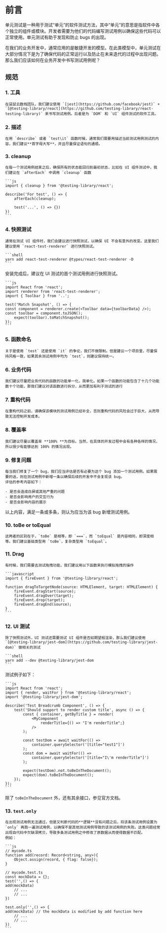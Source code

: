 # 前言

单元测试是一种用于测试“单元”的软件测试方法，其中“单元”的意思是指软件中各个独立的组件或模块。开发者需要为他们的代码编写测试用例以确保这些代码可以正常使用。单元测试有助于发现和防止 bugs 的出现。

在我们的业务开发中，通常应用的是敏捷开发的模型。在此类模型中，单元测试在大部分情况下是为了确保代码的正常运行以及防止在未来迭代的过程中出现问题。那么我们应该如何在业务开发中书写测试用例呢？

## 规范
### 1. 工具
    在袋鼠云数栈团队，我们建议使用 `[jest](https://github.com/facebook/jest)` + `[@testing-library/react](https://github.com/testing-library/react-testing-library)` 来书写测试用例。后者是为 `DOM` 和 `UI` 组件测试的软件工具。
### 2. 描述
    在用 `describe` 或者 `test\it` 函数时候，通常我们需要用描述当前测试用例测试的内容，我们建议**首字母大写**，并且尽量保证语句的通顺。
### 3. cleanup
    在每一个测试用例结束之后，确保所有的状态能回归到最初状态，比如在 UI 组件测试中，我们建议在 `afterEach` 中调用 `cleanup` 函数

    ```js
    import { cleanup } from '@testing-library/react';

    describe('For test', () => {
        afterEach(cleanup);
    
        test('...', () => {})
    })
    ```

### 4. 快照测试
    通常在测试 UI 组件时，我们会建议进行快照测试，以确保 UI 不会有意外的改变。这里我们建议使用 `react-test-renderer` 进行快照测试。

    ```shell
    yarn add react-test-renderer @types/react-test-renderer -D
    ```

安装完成后，建议在 UI 测试的首个测试用例进行快照测试。

    ```js
    import React from 'react';
    import renderer from 'react-test-renderer';
    import { Toolbar } from '..';

    test('Match Snapshot', () => {
    const component = renderer.create(<Toolbar data={toolbarData} />);
    const toolbar = component.toJSON();
        expect(toolbar).toMatchSnapshot();
    });
    ```

### 5. 函数命名
    关于是使用 `test` 还是使用 `it` 的争论，我们不做限制。但是建议一个项目里，尽量保持风格一致，如果其余测试用例中均为 `test`，则建议保持统一。
### 6. 业务代码
    我们建议尽量把业务代码的函数的功能单一化，简单化。如果一个函数的功能包含了十几个功能数十个功能，那我们建议对该函数进行拆分，从而更加有利于测试的进行
### 7. 重构代码
    在重构代码之前，请确保该模块的测试用例已经补全，否则重构代码的风险会过于巨大，从而导致无法控制开发成本。
### 8. 覆盖率
    我们建议尽量以覆盖率 **100% **为目标。当然，在具体的开发过程中会有各种各样的情况，所以很少有能够达到 100% 的情况出现。
### 9. 修复问题
    每当我们修复了一个 bug，我们应当评估是否有必要为这个 bug 添加一个测试用例。如果需要的话，则在测试用例中新增一条以确保后续的开发中不会复现该 bug。
    评估的参考内容如下：

    - 是否会造成白屏或其他严重的问题
    - 是否会影响用户的交互行为
    - 是否会影响内容的展示

以上内容，满足一条或多条，则认为应当为该 bug 新增测试用例。
### 10. toBe or toEqual
    这两者的区别在于，`toBe` 是相等，即 `===`，而 `toEqual` 是内容相同，即深度相等。我们建议基础类型用 `toBe`，复杂类型用 `toEqual`。

### 11. Drag
    有时候，我们需要去测试拖拽功能，我们建议用以下函数来执行模拟拖拽的操作

    ```javascript
    import { fireEvent } from '@testing-library/react';

    function dragToTargetNode(source: HTMLElement, target: HTMLElement) {
        fireEvent.dragStart(source);
        fireEvent.dragOver(target);
        fireEvent.drop(target);
        fireEvent.dragEnd(source);
    }
    ```
### 12. UI 测试
    除了快照测试外，UI 测试还需要测试 UI 组件是否如期望般渲染，那么我们建议使用 `[@testing-library/jest-dom](https://github.com/testing-library/jest-dom)` 做相关的测试

    ```shell
    yarn add --dev @testing-library/jest-dom
    ```

测试例子如下：

    ```js
    import React from 'react';
    import { render, waitFor } from '@testing-library/react';
    import '@testing-library/jest-dom';

    describe('Test Breadcrumb Component', () => {
        test('Should support to render custom title', async () => {
            const { container, getByTitle } = render(
                <MyComponent
                    renderTitle={() => "I'm renderTitle";}
                />
            );

            const testDom = await waitFor(() =>
                container.querySelector('[title="test1"]')
            );
            const dom = await waitFor(() =>
                container.querySelector('[title="I\'m renderTitle"]')
            );

            expect(testDom).not.toBeInTheDocument();
            expect(dom).toBeInTheDocument();
        });
    });
    ```

除了 `toBeInTheDocument` 外，还有其余接口，参见官方文档。
### 13. `test.only`
    在出现测试用例无法通过，但是又判断代码的**逻辑**没有问题之后，将该条测试用例设置为 `only` 再跑一遍测试用例，以确保不是其他测试用例导致的该测试用例的失败。这类问题经常出现自代码中欠缺深拷贝，导致多条测试用例之中修改了原数据从而使得数据不匹配。
    例如：
    
    ```js
    // mycode.ts
    function add(record: Record<string, any>){
        Object.assign(record, { flag: false});
    }

    // mycode.test.ts
    const mockData = {};
    test('',() => {
    add(mockData)
        // ...
        // ...
    })

    test.only('',() => {
    add(mockData) // the mockData is modified by add function here
        // ...
        // ...
    })
    ```